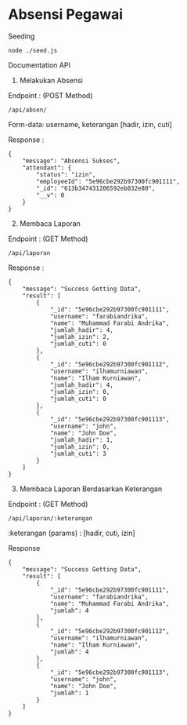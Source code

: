 # Absensi Pegawai
Seeding
```
node ./seed.js
```
Documentation API
1. Melakukan Absensi

Endpoint : (POST Method)
```
/api/absen/
```

Form-data: username, keterangan [hadir, izin, cuti]

Response :
```
{
    "message": "Absensi Sukses",
    "attendant": {
        "status": "izin",
        "employeeId": "5e96cbe292b97300fc901111",
        "_id": "613b347431206592eb832e80",
        "__v": 0
    }
}
```

2. Membaca Laporan

Endpoint : (GET Method)
```
/api/laporan
```

Response :
```
{
    "message": "Success Getting Data",
    "result": [
        {
            "_id": "5e96cbe292b97300fc901111",
            "username": "farabiandrika",
            "name": "Muhammad Farabi Andrika",
            "jumlah_hadir": 4,
            "jumlah_izin": 2,
            "jumlah_cuti": 0
        },
        {
            "_id": "5e96cbe292b97300fc901112",
            "username": "ilhamurniawan",
            "name": "Ilham Kurniawan",
            "jumlah_hadir": 4,
            "jumlah_izin": 0,
            "jumlah_cuti": 0
        },
        {
            "_id": "5e96cbe292b97300fc901113",
            "username": "john",
            "name": "John Doe",
            "jumlah_hadir": 1,
            "jumlah_izin": 0,
            "jumlah_cuti": 3
        }
    ]
}
```

3. Membaca Laporan Berdasarkan Keterangan

Endpoint : (GET Method)
```
/api/laporan/:keterangan
```

:keterangan (params) : [hadir, cuti, izin]

Response
```
{
    "message": "Success Getting Data",
    "result": [
        {
            "_id": "5e96cbe292b97300fc901111",
            "username": "farabiandrika",
            "name": "Muhammad Farabi Andrika",
            "jumlah": 4
        },
        {
            "_id": "5e96cbe292b97300fc901112",
            "username": "ilhamurniawan",
            "name": "Ilham Kurniawan",
            "jumlah": 4
        },
        {
            "_id": "5e96cbe292b97300fc901113",
            "username": "john",
            "name": "John Doe",
            "jumlah": 1
        }
    ]
}
```
